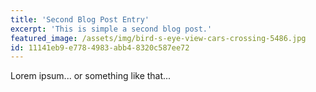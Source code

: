 ```yaml
---
title: 'Second Blog Post Entry'
excerpt: 'This is simple a second blog post.'
featured_image: /assets/img/bird-s-eye-view-cars-crossing-5486.jpg
id: 11141eb9-e778-4983-abb4-8320c587ee72
---
```

Lorem ipsum... or something like that...
